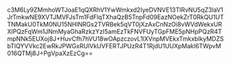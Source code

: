c3M6Ly9ZMmhoWTJoaE1qQXRhV1YwWmkxd2IyeDVNVE13TlRvNU5qZ3laV1JrTmkwNE9XVTJMVFJsTm1FdFlqTXhaQzB5TnpFd09EazNOekZrT0RkQU1UTTNMakU0TkM0NU15NHlNRGs2TVRBek5qVT0jXzAxCnNzOi8vWVdWekxURXlPQzFqWm1JNmMyaGhaRzkzYzI5amEzTkFNVFUyTGpFME5pNHpPQzR4TmpNNk5EUXoj8J+HuvCfh7hVU18wOApzczovL1lXVnpMVEkxTmkxblkyMDZSbTlQYVVkc2EwRkJPWGxRUlVkUVFERTJPUzR4T1RjdU1UUXpMakl6TWpvM016QTMj8J+PgVpaXzEzCg==